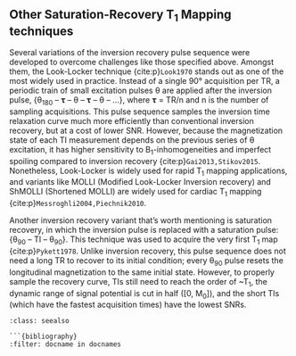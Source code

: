 ## Other Saturation-Recovery T<sub>1</sub> Mapping techniques

Several variations of the inversion recovery pulse sequence were developed to overcome challenges like those specified above. Amongst them, the Look-Locker technique {cite:p}`Look1970` stands out as one of the most widely used in practice. Instead of a single 90° acquisition per TR, a periodic train of small excitation pulses θ are applied after the inversion pulse, {θ<sub>180</sub> – 𝛕 – θ – 𝛕 – θ – ...}, where  𝛕 = TR/n and n is the number of sampling acquisitions. This pulse sequence samples the inversion time relaxation curve much more efficiently than conventional inversion recovery, but at a cost of lower SNR. However, because the magnetization state of each TI measurement depends on the previous series of θ excitation, it has higher sensitivity to B<sub>1</sub>-inhomogeneities and imperfect spoiling compared to inversion recovery {cite:p}`Gai2013,Stikov2015`. Nonetheless, Look-Locker is widely used for rapid T<sub>1</sub> mapping applications, and variants like MOLLI (Modified Look-Locker Inversion recovery) and ShMOLLI (Shortened MOLLI) are widely used for cardiac T<sub>1</sub> mapping {cite:p}`Messroghli2004,Piechnik2010`.

Another inversion recovery variant that’s worth mentioning is saturation recovery, in which the inversion pulse is replaced with a saturation pulse: {θ<sub>90</sub> – TI – θ<sub>90</sub>}. This technique was used to acquire the very first T<sub>1</sub> map {cite:p}`Pykett1978`. Unlike inversion recovery, this pulse sequence does not need a long TR to recover to its initial condition; every θ<sub>90</sub> pulse resets the longitudinal magnetization to the same initial state. However, to properly sample the recovery curve, TIs still need to reach the order of ~T<sub>1</sub>, the dynamic range of signal potential is cut in half ([0, M<sub>0</sub>]), and the short TIs (which have the fastest acquisition times) have the lowest SNRs.

```{admonition} References
:class: seealso

```{bibliography}
:filter: docname in docnames
```

```